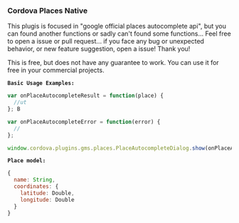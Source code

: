 ### Cordova Places Native

This plugis is focused in "google official places autocomplete api", but you can found another functions or sadly can't found some functions... 
Feel free to open a issue or pull request... if you face any bug or unexpected behavior, or new feature suggestion, open a issue! Thank you!

This is free, but does not have any guarantee to work. You can use it for free in your commercial projects.

**`Basic Usage Examples:`**
```javascript
var onPlaceAutocompleteResult = function(place) {
  //ut
}; B

var onPlaceAutocompleteError = function(error) {
  //
};

window.cordova.plugins.gms.places.PlaceAutocompleteDialog.show(onPlaceAutocompleteResult, onPlaceAutocompleteError);

```


**`Place model:`**
```javascript
{
  name: String,
  coordinates: {
    latitude: Double,
    longitude: Double
  }
}
```
